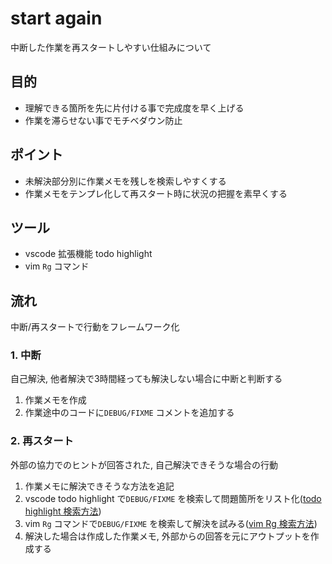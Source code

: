 # start again

中断した作業を再スタートしやすい仕組みについて

## 目的

* 理解できる箇所を先に片付ける事で完成度を早く上げる
* 作業を滞らせない事でモチベダウン防止

## ポイント

* 未解決部分別に作業メモを残しを検索しやすくする
* 作業メモをテンプレ化して再スタート時に状況の把握を素早くする

## ツール

* vscode 拡張機能 todo highlight
* vim `Rg` コマンド

## 流れ

中断/再スタートで行動をフレームワーク化

### 1. 中断

自己解決, 他者解決で3時間経っても解決しない場合に中断と判断する

1. 作業メモを作成
2. 作業途中のコードに`DEBUG/FIXME` コメントを追加する

### 2. 再スタート

外部の協力でのヒントが回答された, 自己解決できそうな場合の行動

1. 作業メモに解決できそうな方法を追記
2. vscode todo highlight で`DEBUG/FIXME` を検索して問題箇所をリスト化([todo highlight 検索方法](https://github.com/karlley/dotfiles/blob/master/VSCode/todo_highlight.md))
3. vim `Rg` コマンドで`DEBUG/FIXME` を検索して解決を試みる([vim Rg 検索方法](https://github.com/karlley/dotfiles/blob/master/Vim/fzf-vim.md))
4. 解決した場合は作成した作業メモ, 外部からの回答を元にアウトプットを作成する
